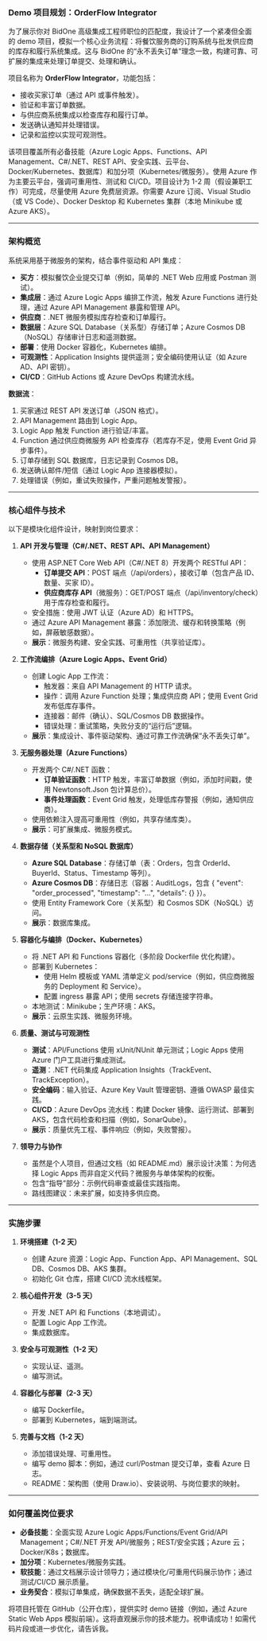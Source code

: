 ### Demo 项目规划：OrderFlow Integrator

为了展示你对 BidOne 高级集成工程师职位的匹配度，我设计了一个紧凑但全面的 demo 项目，模拟一个核心业务流程：将餐饮服务商的订购系统与批发供应商的库存和履行系统集成。这与 BidOne 的“永不丢失订单”理念一致，构建可靠、可扩展的集成来处理订单提交、处理和确认。

项目名称为 **OrderFlow Integrator**，功能包括：
- 接收买家订单（通过 API 或事件触发）。
- 验证和丰富订单数据。
- 与供应商系统集成以检查库存和履行订单。
- 发送确认通知并处理错误。
- 记录和监控以实现可观测性。

该项目覆盖所有必备技能（Azure Logic Apps、Functions、API Management、C#/.NET、REST API、安全实践、云平台、Docker/Kubernetes、数据库）和加分项（Kubernetes/微服务）。使用 Azure 作为主要云平台，强调可重用性、测试和 CI/CD。项目设计为 1-2 周（假设兼职工作）可完成，尽量使用 Azure 免费层资源。你需要 Azure 订阅、Visual Studio（或 VS Code）、Docker Desktop 和 Kubernetes 集群（本地 Minikube 或 Azure AKS）。

---

### 架构概览

系统采用基于微服务的架构，结合事件驱动和 API 集成：
- **买方**：模拟餐饮企业提交订单（例如，简单的 .NET Web 应用或 Postman 测试）。
- **集成层**：通过 Azure Logic Apps 编排工作流，触发 Azure Functions 进行处理，通过 Azure API Management 暴露和管理 API。
- **供应商**：.NET 微服务模拟库存检查和订单履行。
- **数据层**：Azure SQL Database（关系型）存储订单；Azure Cosmos DB（NoSQL）存储审计日志和遥测数据。
- **部署**：使用 Docker 容器化，Kubernetes 编排。
- **可观测性**：Application Insights 提供遥测；安全编码使用认证（如 Azure AD、API 密钥）。
- **CI/CD**：GitHub Actions 或 Azure DevOps 构建流水线。

**数据流**：
1. 买家通过 REST API 发送订单（JSON 格式）。
2. API Management 路由到 Logic App。
3. Logic App 触发 Function 进行验证/丰富。
4. Function 通过供应商微服务 API 检查库存（若库存不足，使用 Event Grid 异步事件）。
5. 订单存储到 SQL 数据库，日志记录到 Cosmos DB。
6. 发送确认邮件/短信（通过 Logic App 连接器模拟）。
7. 处理错误（例如，重试失败操作，严重问题触发警报）。

---

### 核心组件与技术

以下是模块化组件设计，映射到岗位要求：

1. **API 开发与管理（C#/.NET、REST API、API Management）**
   - 使用 ASP.NET Core Web API（C#/.NET 8）开发两个 RESTful API：
     - **订单提交 API**：POST 端点（/api/orders），接收订单（包含产品 ID、数量、买家 ID）。
     - **供应商库存 API**（微服务）：GET/POST 端点（/api/inventory/check）用于库存检查和履行。
   - 安全措施：使用 JWT 认证（Azure AD）和 HTTPS。
   - 通过 Azure API Management 暴露：添加限流、缓存和转换策略（例如，屏蔽敏感数据）。
   - **展示**：微服务构建、安全实践、可重用性（共享验证库）。

2. **工作流编排（Azure Logic Apps、Event Grid）**
   - 创建 Logic App 工作流：
     - 触发器：来自 API Management 的 HTTP 请求。
     - 操作：调用 Azure Function 处理；集成供应商 API；使用 Event Grid 发布低库存事件。
     - 连接器：邮件（确认）、SQL/Cosmos DB 数据操作。
     - 错误处理：重试策略，失败分支的“运行后”逻辑。
   - **展示**：集成设计、事件驱动架构、通过可靠工作流确保“永不丢失订单”。

3. **无服务器处理（Azure Functions）**
   - 开发两个 C#/.NET 函数：
     - **订单验证函数**：HTTP 触发，丰富订单数据（例如，添加时间戳，使用 Newtonsoft.Json 包计算总价）。
     - **事件处理函数**：Event Grid 触发，处理低库存警报（例如，通知供应商）。
   - 使用依赖注入提高可重用性（例如，共享存储库类）。
   - **展示**：可扩展集成、微服务模式。

4. **数据存储（关系型和 NoSQL 数据库）**
   - **Azure SQL Database**：存储订单（表：Orders，包含 OrderId、BuyerId、Status、Timestamp 等列）。
   - **Azure Cosmos DB**：存储日志（容器：AuditLogs，包含 { "event": "order_processed", "timestamp": "...", "details": {} }）。
   - 使用 Entity Framework Core（关系型）和 Cosmos SDK（NoSQL）访问。
   - **展示**：数据库集成。

5. **容器化与编排（Docker、Kubernetes）**
   - 将 .NET API 和 Functions 容器化（多阶段 Dockerfile 优化构建）。
   - 部署到 Kubernetes：
     - 使用 Helm 模板或 YAML 清单定义 pod/service（例如，供应商微服务的 Deployment 和 Service）。
     - 配置 ingress 暴露 API；使用 secrets 存储连接字符串。
   - 本地测试：Minikube；生产环境：AKS。
   - **展示**：云原生实践、微服务环境。

6. **质量、测试与可观测性**
   - **测试**：API/Functions 使用 xUnit/NUnit 单元测试；Logic Apps 使用 Azure 门户工具进行集成测试。
   - **遥测**：.NET 代码集成 Application Insights（TrackEvent、TrackException）。
   - **安全编码**：输入验证、Azure Key Vault 管理密钥、遵循 OWASP 最佳实践。
   - **CI/CD**：Azure DevOps 流水线：构建 Docker 镜像、运行测试、部署到 AKS，包含代码检查和扫描（例如，SonarQube）。
   - **展示**：质量优先工程、事件响应（例如，失败警报）。

7. **领导力与协作**
   - 虽然是个人项目，但通过文档（如 README.md）展示设计决策：为何选择 Logic Apps 而非自定义代码？微服务与单体架构的权衡。
   - 包含“指导”部分：示例代码审查或最佳实践指南。
   - 路线图建议：未来扩展，如支持多供应商。

---

### 实施步骤

1. **环境搭建（1-2 天）**
   - 创建 Azure 资源：Logic App、Function App、API Management、SQL DB、Cosmos DB、AKS 集群。
   - 初始化 Git 仓库，搭建 CI/CD 流水线框架。

2. **核心组件开发（3-5 天）**
   - 开发 .NET API 和 Functions（本地调试）。
   - 配置 Logic App 工作流。
   - 集成数据库。

3. **安全与可观测性（1-2 天）**
   - 实现认证、遥测。
   - 编写测试。

4. **容器化与部署（2-3 天）**
   - 编写 Dockerfile。
   - 部署到 Kubernetes，端到端测试。

5. **完善与文档（1-2 天）**
   - 添加错误处理、可重用性。
   - 编写 demo 脚本：例如，通过 curl/Postman 提交订单，查看 Azure 日志。
   - README：架构图（使用 Draw.io）、安装说明、与岗位要求的映射。

---

### 如何覆盖岗位要求

- **必备技能**：全面实现 Azure Logic Apps/Functions/Event Grid/API Management；C#/.NET 开发 API/微服务；REST/安全实践；Azure 云；Docker/K8s；数据库。
- **加分项**：Kubernetes/微服务实践。
- **软技能**：通过文档展示设计领导力；通过模块化/可重用代码展示协作；通过测试/CI/CD 展示质量。
- **业务契合**：模拟订单集成，确保数据不丢失，适配全球扩展。

将项目托管在 GitHub（公开仓库），提供实时 demo 链接（例如，通过 Azure Static Web Apps 模拟前端）。这将直观展示你的技术能力。祝申请成功！如需代码片段或进一步优化，请告诉我。